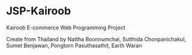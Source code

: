 # JSP-Kairoob
Kairoob E-commerce Web Programming Project

Create from Thailand by
Nattha Boonnumchai,
Sutthida Chonpanichakul,
Sumet Benjawan, 
Pongtorn Pasuthasathit,
Earth Waran
